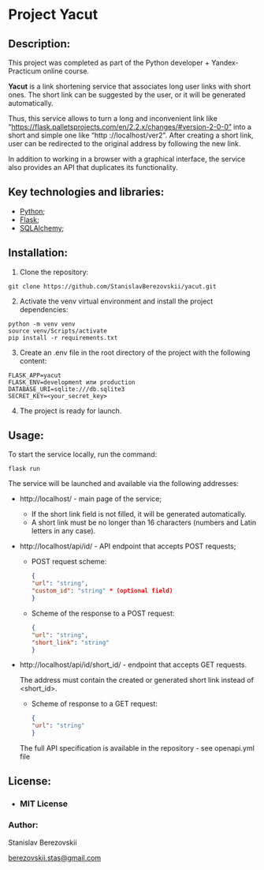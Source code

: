 # Project Yacut

## Description:

This project was completed as part of the Python developer + Yandex-Practicum online course.

**Yacut** is a link shortening service that associates long user links with short ones. The short link can be suggested by the user, or it will be generated automatically.

Thus, this service allows to turn a long and inconvenient link like “https://flask.palletsprojects.com/en/2.2.x/changes/#version-2-0-0” into a short and simple one like “http ://localhost/ver2".
After creating a short link, user can be redirected to the original address by following the new link.

In addition to working in a browser with a graphical interface, the service also provides an API that duplicates its functionality.

## Key technologies and libraries:
- [Python](https://www.python.org/);
- [Flask](https://pypi.org/project/Flask/);
- [SQLAlchemy](https://pypi.org/project/SQLAlchemy/);

## Installation:
1. Clone the repository:
```
git clone https://github.com/StanislavBerezovskii/yacut.git
```
2. Activate the venv virtual environment and install the project dependencies:
```
python -m venv venv
source venv/Scripts/activate
pip install -r requirements.txt
```
3. Create an .env file in the root directory of the project with the following content:
```
FLASK_APP=yacut
FLASK_ENV=development или production
DATABASE_URI=sqlite:///db.sqlite3
SECRET_KEY=<your_secret_key>
```
4. The project is ready for launch.

## Usage:
To start the service locally, run the command:
```
flask run
```
The service will be launched and available via the following addresses:
- http://localhost/ - main page of the service;

    * If the short link field is not filled, it will be generated automatically.
    * A short link must be no longer than 16 characters (numbers and Latin letters in any case).

- http://localhost/api/id/ - API endpoint that accepts POST requests;

    * POST request scheme:
        ```json
        {
        "url": "string",
        "custom_id": "string" * (optional field)
        }
        ```
    * Scheme of the response to a POST request:
        ```json
        {
        "url": "string",
        "short_link": "string"
        }
        ```

- http://localhost/api/id/short_id/ - endpoint that accepts GET requests.
    
    The address must contain the created or generated short link instead of <short_id>.

    * Scheme of response to a GET request:
        ```json
        {
        "url": "string"
        }
        ```

    The full API specification is available in the repository - see openapi.yml file
  
## License:
- ### **MIT License**

### Author:
Stanislav Berezovskii

berezovskii.stas@gmail.com

